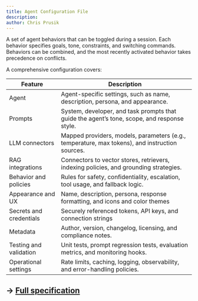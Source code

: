 ```yaml
---
title: Agent Configuration File
description:
author: Chris Prusik
---
```


A set of agent behaviors that can be toggled during a session. Each behavior specifies goals, tone, constraints, and switching commands. Behaviors can be combined, and the most recently activated behavior takes precedence on conflicts.

A comprehensive configuration covers:

| Feature                                                                               | Description                                                                                    |
|---------------------------------------------------------------------------------------|------------------------------------------------------------------------------------------------|
| Agent                                                                                 | Agent-specific settings, such as name, description, persona, and appearance.                   |
| Prompts                                                                               | System, developer, and task prompts that guide the agent’s tone, scope, and response style.    |
| LLM connectors                                                                        | Mapped providers, models, parameters (e.g., temperature, max tokens), and instruction sources. |
| RAG integrations                                                                      | Connectors to vector stores, retrievers, indexing policies, and grounding strategies.          |
| Behavior and policies                                                                 | Rules for safety, confidentiality, escalation, tool usage, and fallback logic.                 |
| Appearance and UX                                                                     | Name, description, persona, response formatting, and icons and color themes                    |
| Secrets and credentials |  Securely referenced tokens, API keys, and connection strings                                  |
| Metadata | Author, version, changelog, licensing, and compliance notes. |
| Testing and validation | Unit tests, prompt regression tests, evaluation metrics, and monitoring hooks. |
| Operational settings | Rate limits, caching, logging, observability, and error-handling policies. |

## → [Full specification](autogen-root.md)
